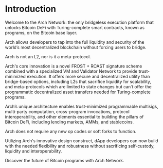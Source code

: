 # Introduction

Welcome to the Arch Network: the only bridgeless execution platform that unlocks Bitcoin DeFi with Turing-complete smart contracts, known as programs, on the Bitcoin base layer.

Arch allows developers to tap into the full liquidity and security of the world’s most decentralized blockchain without forcing users to bridge. 

Arch is not an L2, nor is it a meta-protocol. 

Arch's core innovation is a novel FROST + ROAST signature scheme combined with a specialized VM and Validator Network to provide trust-minimized execution. It offers more secure and decentralized utility than bridge-based options, including L2s that sacrifice liquidity for scalability, and meta-protocols which are limited to state changes but can’t offer the programmatic decentralized asset transfers needed for Turing-complete programs.

Arch’s unique architecture enables trust-minimized programmable multisigs, multi-party computation, cross-program invocations, protocol interoperability, and other elements essential to building the pillars of Bitcoin DeFi, including lending markets, AMMs, and stablecoins.

Arch does not require any new op codes or soft forks to function.

Utilizing Arch's innovative design construct, dApp developers can now build with the needed flexibility and robustness without sacrificing self-custody, liquidity and interoperability.

Discover the future of Bitcoin programs with Arch Network.
